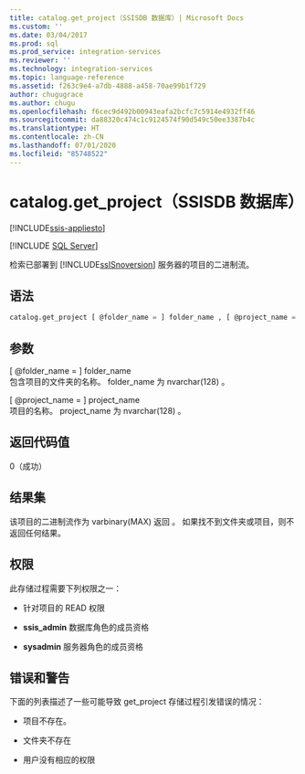 ```yaml
---
title: catalog.get_project（SSISDB 数据库）| Microsoft Docs
ms.custom: ''
ms.date: 03/04/2017
ms.prod: sql
ms.prod_service: integration-services
ms.reviewer: ''
ms.technology: integration-services
ms.topic: language-reference
ms.assetid: f263c9e4-a7db-4888-a458-70ae99b1f729
author: chugugrace
ms.author: chugu
ms.openlocfilehash: f6cec9d492b00943eafa2bcfc7c5914e4932ff46
ms.sourcegitcommit: da88320c474c1c9124574f90d549c50ee3387b4c
ms.translationtype: HT
ms.contentlocale: zh-CN
ms.lasthandoff: 07/01/2020
ms.locfileid: "85748522"
---
```

# <a name="catalogget_project-ssisdb-database"></a>catalog.get_project（SSISDB 数据库）

[!INCLUDE[ssis-appliesto](../../includes/ssis-appliesto-ssvrpluslinux-asdb-asdw-xxx.md)]


[!INCLUDE [SQL Server](../../includes/applies-to-version/sqlserver.md)]

  检索已部署到 [!INCLUDE[ssISnoversion](../../includes/ssisnoversion-md.md)] 服务器的项目的二进制流。  
  
## <a name="syntax"></a>语法  
  
```sql  
catalog.get_project [ @folder_name = ] folder_name , [ @project_name = ] project_name   
```  
  
## <a name="arguments"></a>参数  
 [ @folder_name = ] folder_name   
 包含项目的文件夹的名称。 folder_name 为 nvarchar(128)   。  
  
 [ @project_name = ] project_name   
 项目的名称。 project_name 为 nvarchar(128)   。  
  
## <a name="return-code-value"></a>返回代码值  
 0（成功）  
  
## <a name="result-sets"></a>结果集  
 该项目的二进制流作为 varbinary(MAX) 返回  。 如果找不到文件夹或项目，则不返回任何结果。  
  
## <a name="permissions"></a>权限  
 此存储过程需要下列权限之一：  
  
-   针对项目的 READ 权限  
  
-   **ssis_admin** 数据库角色的成员资格  
  
-   **sysadmin** 服务器角色的成员资格  
  
## <a name="errors-and-warnings"></a>错误和警告  
 下面的列表描述了一些可能导致 get_project 存储过程引发错误的情况：  
  
-   项目不存在。  
  
-   文件夹不存在  
  
-   用户没有相应的权限  
  
  
